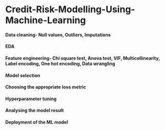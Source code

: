 # Credit-Risk-Modelling-Using-Machine-Learning

#### Data cleaning- Null values, Outliers, Imputations
#### EDA
#### Feature engineering- Chi square test, Anova test, VIF, Multicollinearity, Label encoding, One hot encoding, Data wrangling
#### Model selection
#### Choosing the appropriate loss metric
#### Hyperparameter tuning
#### Analysing the model result
#### Deployment of the ML model
